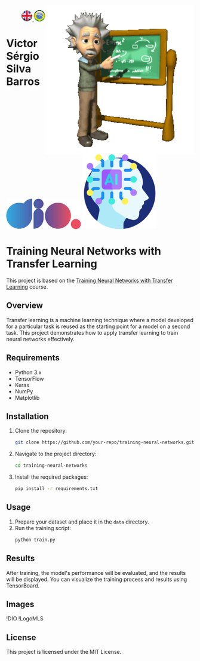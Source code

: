 <img src="./img/gif v1.gif" min-width="400px" max-width="400px" width="400px" align="right" alt="Computador iuriCode">
<p>
  <div align="right"> 
<a href="./readme.md"> <img src="./img/LogoUK.png" alt="Logo UK" width="30"/></a><a href="./leiame.md"> <img src="./img/logoBrazil.png" alt="Logo Brasil" width="30"/> </a>
</div>
  <H1><b> Victor Sérgio Silva Barros </b> </H1>
  
</p> 

<img src="./img/dio.png" alt="DIO Logo" width="200"/>
<img src="./img/artificial-intelligence.png" alt="Artificial Intelligence Logo" width="200"/>

# Training Neural Networks with Transfer Learning

This project is based on the [Training Neural Networks with Transfer Learning](https://web.dio.me/lab/treinamento-de-redes-neurais-com-transfer-learning/learning/488fffcd-b516-4654-ba32-474459d07103) course.



## Overview

Transfer learning is a machine learning technique where a model developed for a particular task is reused as the starting point for a model on a second task. This project demonstrates how to apply transfer learning to train neural networks effectively.

## Requirements

- Python 3.x
- TensorFlow
- Keras
- NumPy
- Matplotlib

## Installation

1. Clone the repository:
    ```sh
    git clone https://github.com/your-repo/training-neural-networks.git
    ```
2. Navigate to the project directory:
    ```sh
    cd training-neural-networks
    ```
3. Install the required packages:
    ```sh
    pip install -r requirements.txt
    ```

## Usage

1. Prepare your dataset and place it in the `data` directory.
2. Run the training script:
    ```sh
    python train.py
    ```

## Results

After training, the model's performance will be evaluated, and the results will be displayed. You can visualize the training process and results using TensorBoard.

## Images

!DIO
!LogoMLS

## License

This project is licensed under the MIT License.